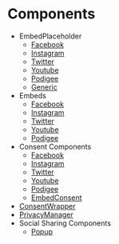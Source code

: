 # Components

- EmbedPlaceholder
  - [Facebook](EmbedFacebookPlaceholder#placeholder-component-for-facebook-embeds)
  - [Instagram](EmbedInstagramPlaceholder#placeholder-component-for-instagram-embeds)
  - [Twitter](EmbedTwitterPlaceholder#placeholder-component-for-twitter-embeds)
  - [Youtube](EmbedYoutubePlaceholder#placeholder-component-for-youtube-embeds)
  - [Podigee](EmbedPodigeePlaceholder#placeholder-component-for-podigee-embeds)
  - [Generic](EmbedPlaceholder#placeholder-component-for-generic-embeds)
- Embeds
  - [Facebook](EmbedFacebook#component-for-facebook-embeds)
  - [Instagram](EmbedInstagram#component-for-instagram-embeds)
  - [Twitter](EmbedTwitter#component-for-twitter-embeds)
  - [Youtube](EmbedYoutube#component-for-youtube-embeds)
  - [Podigee](EmbedPodigee#component-for-podigee-embeds)
- Consent Components
  - [Facebook](EmbedFacebookConsent#consent-component-for-facebook-embeds)
  - [Instagram](EmbedInstagramConsent#consent-component-for-instagram-embeds)
  - [Twitter](EmbedTwitterConsent#consent-component-for-twitter-embeds)
  - [Youtube](EmbedYoutubeConsent#consent-component-for-youtube-embeds)
  - [Podigee](EmbedPodigeeConsent#consent-component-for-podigee-embeds)
  - [EmbedConsent](ConsentWrapper#generic-consent-component)
- [ConsentWrapper](ConsentWrapper#consent-wrapper-component)
- [PrivacyManager](PrivacyManager#privacymanager-component)
- Social Sharing Components
  - [Popup](SocialSharingPopup#component-for-social-sharing-popup)
